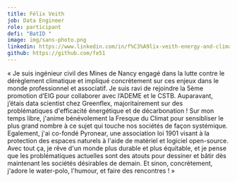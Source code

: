 ```yaml
---
title: Félix Veith
job: Data Engineer
role: participant
defi: "BatID "
image: img/sans-photo.png
linkedin: https://www.linkedin.com/in/f%C3%A9lix-veith-energy-and-climate-engineer
github: https://github.com/fe51
---
```

« Je suis ingénieur civil des Mines de Nancy engagé dans la lutte contre le dérèglement climatique et impliqué concrètement sur ces enjeux dans le monde professionnel et associatif. Je suis ravi de rejoindre la 5ème promotion d’EIG pour collaborer avec l’ADEME et le CSTB. Auparavant, j’étais data scientist chez Greenflex, majoritairement sur des problématiques d'efficacité énergétique et de décarbonation ! Sur mon temps libre, j'anime bénévolement la Fresque du Climat pour sensibliser le plus grand nombre à ce sujet qui touche nos sociétés de façon systémique. Egalement, j'ai co-fondé Pyronear, une association loi 1901 visant à la protection des espaces naturels à l'aide de matériel et logiciel open-source. Avec tout ça, je rêve d'un monde plus durable et plus équitable, et je pense que les problématiques actuelles sont des atouts pour dessiner et bâtir dès maintenant les sociétés désirables de demain. Et sinon, concrètement, j'adore le water-polo, l'humour, et faire des rencontres ! »